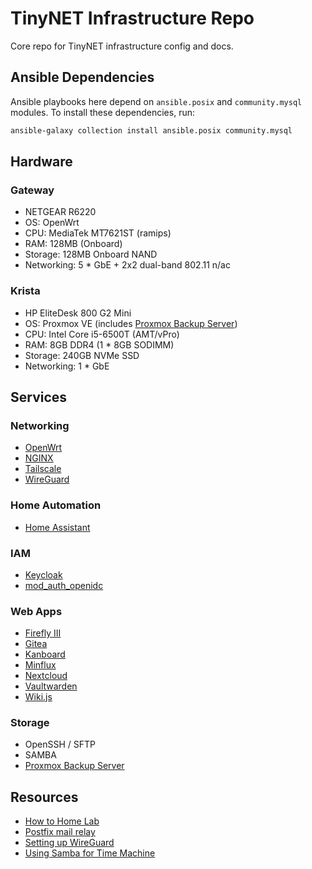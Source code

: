 # TinyNET Infrastructure Repo

Core repo for TinyNET infrastructure config and docs.

## Ansible Dependencies

Ansible playbooks here depend on `ansible.posix` and `community.mysql` modules. To install these dependencies, run:

```bash
ansible-galaxy collection install ansible.posix community.mysql
```

## Hardware

### Gateway

- NETGEAR R6220
- OS: OpenWrt
- CPU: MediaTek MT7621ST (ramips)
- RAM: 128MB (Onboard)
- Storage: 128MB Onboard NAND
- Networking: 5 * GbE + 2x2 dual-band 802.11 n/ac

### Krista

- HP EliteDesk 800 G2 Mini
- OS: Proxmox VE (includes [Proxmox Backup Server](https://pbs.proxmox.com/docs/))
- CPU: Intel Core i5-6500T (AMT/vPro)
- RAM: 8GB DDR4 (1 * 8GB SODIMM)
- Storage: 240GB NVMe SSD
- Networking: 1 * GbE

## Services

### Networking

- [OpenWrt](https://openwrt.org/)
- [NGINX](https://nginx.org)
- [Tailscale](https://tailscale.com/)
- [WireGuard](https://www.wireguard.com/)

### Home Automation

- [Home Assistant](https://www.home-assistant.io)

### IAM

- [Keycloak](https://www.keycloak.org/)
- [mod_auth_openidc](https://github.com/zmartzone/mod_auth_openidc)

### Web Apps

- [Firefly III](https://www.firefly-iii.org/)
- [Gitea](https://gitea.io/)
- [Kanboard](https://kanboard.org/)
- [Minflux](https://miniflux.app/)
- [Nextcloud](https://nextcloud.com/)
- [Vaultwarden](https://github.com/dani-garcia/vaultwarden)
- [Wiki.js](https://js.wiki/)

### Storage

- OpenSSH / SFTP
- SAMBA
- [Proxmox Backup Server](https://pbs.proxmox.com/docs/)

## Resources

- [How to Home Lab](https://www.dlford.io/tag/how-to-home-lab-series/)
- [Postfix mail relay](https://www.howtoforge.com/tutorial/configure-postfix-to-use-gmail-as-a-mail-relay/)
- [Setting up WireGuard](https://linuxize.com/post/how-to-set-up-wireguard-vpn-on-ubuntu-20-04/)
- [Using Samba for Time Machine](https://adamdemasi.com/2018/03/24/using-samba-as-a-time-machine-network-server.html)
